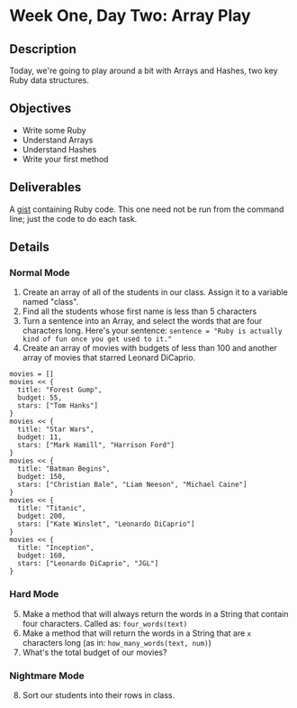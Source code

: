 # Week One, Day Two: Array Play

## Description

Today, we're going to play around a bit with Arrays and Hashes, two key Ruby data structures.

## Objectives

* Write some Ruby
* Understand Arrays
* Understand Hashes
* Write your first method

## Deliverables

A [gist](http://gist.github.com) containing Ruby code. This one need not be run from the command line; just the code to do each task.

## Details

### Normal Mode

1. Create an array of all of the students in our class. Assign it to a variable named "class".
2. Find all the students whose first name is less than 5 characters
3. Turn a sentence into an Array, and select the words that are four characters long. Here's your sentence: `sentence = "Ruby is actually kind of fun once you get used to it."`
4. Create an array of movies with budgets of less than 100 and another array of movies that starred Leonard DiCaprio.

```
movies = []
movies << {
  title: "Forest Gump",
  budget: 55,
  stars: ["Tom Hanks"]
}
movies << {
  title: "Star Wars",
  budget: 11,
  stars: ["Mark Hamill", "Harrison Ford"]
}
movies << {
  title: "Batman Begins",
  budget: 150,
  stars: ["Christian Bale", "Liam Neeson", "Michael Caine"]
}
movies << {
  title: "Titanic",
  budget: 200,
  stars: ["Kate Winslet", "Leonardo DiCaprio"]
}
movies << {
  title: "Inception",
  budget: 160,
  stars: ["Leonardo DiCaprio", "JGL"]
}
```

### Hard Mode

5. Make a method that will always return the words in a String that contain four characters. Called as: `four_words(text)`
6. Make a method that will return the words in a String that are `x` characters long (as in: `how_many_words(text, num)`)
7. What's the total budget of our movies?

### Nightmare Mode

8. Sort our students into their rows in class.
